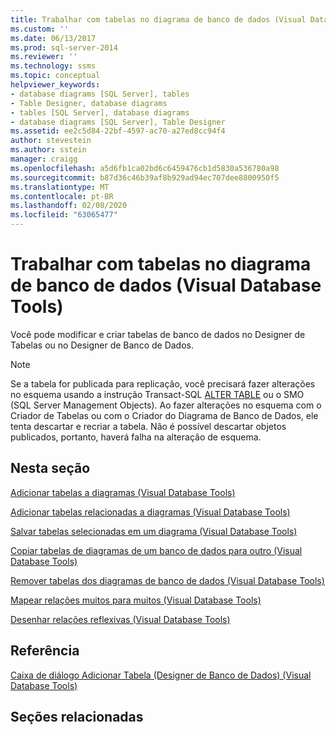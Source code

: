 ```yaml
---
title: Trabalhar com tabelas no diagrama de banco de dados (Visual Database Tools) | Microsoft Docs
ms.custom: ''
ms.date: 06/13/2017
ms.prod: sql-server-2014
ms.reviewer: ''
ms.technology: ssms
ms.topic: conceptual
helpviewer_keywords:
- database diagrams [SQL Server], tables
- Table Designer, database diagrams
- tables [SQL Server], database diagrams
- database diagrams [SQL Server], Table Designer
ms.assetid: ee2c5d84-22bf-4597-ac70-a27ed8cc94f4
author: stevestein
ms.author: sstein
manager: craigg
ms.openlocfilehash: a5d6fb1ca02bd6c6459476cb1d5830a536780a98
ms.sourcegitcommit: b87d36c46b39af8b929ad94ec707dee8800950f5
ms.translationtype: MT
ms.contentlocale: pt-BR
ms.lasthandoff: 02/08/2020
ms.locfileid: "63065477"
---
```

# <a name="work-with-tables-in-database-diagram-visual-database-tools"></a>Trabalhar com tabelas no diagrama de banco de dados (Visual Database Tools)
  Você pode modificar e criar tabelas de banco de dados no Designer de Tabelas ou no Designer de Banco de Dados.  
  
> [!NOTE]  
>  Se a tabela for publicada para replicação, você precisará fazer alterações no esquema usando a instrução Transact-SQL [ALTER TABLE](/sql/t-sql/statements/alter-table-transact-sql) ou o SMO (SQL Server Management Objects). Ao fazer alterações no esquema com o Criador de Tabelas ou com o Criador do Diagrama de Banco de Dados, ele tenta descartar e recriar a tabela. Não é possível descartar objetos publicados, portanto, haverá falha na alteração de esquema.  
  
## <a name="in-this-section"></a>Nesta seção  
 [Adicionar tabelas a diagramas &#40;Visual Database Tools&#41;](visual-database-tools.md)  
  
 [Adicionar tabelas relacionadas a diagramas &#40;Visual Database Tools&#41;](add-related-tables-to-diagrams-visual-database-tools.md)  
  
 [Salvar tabelas selecionadas em um diagrama &#40;Visual Database Tools&#41;](save-selected-tables-on-a-diagram-visual-database-tools.md)  
  
 [Copiar tabelas de diagramas de um banco de dados para outro &#40;Visual Database Tools&#41;](copy-tables-from-one-database-diagrams-to-another-visual-database-tools.md)  
  
 [Remover tabelas dos diagramas de banco de dados &#40;Visual Database Tools&#41;](remove-tables-from-database-diagrams-visual-database-tools.md)  
  
 [Mapear relações muitos para muitos &#40;Visual Database Tools&#41;](map-many-to-many-relationships-visual-database-tools.md)  
  
 [Desenhar relações reflexivas &#40;Visual Database Tools&#41;](draw-reflexive-relationships-visual-database-tools.md)  
  
## <a name="reference"></a>Referência  
 [Caixa de diálogo Adicionar Tabela &#40;Designer de Banco de Dados&#41; &#40;Visual Database Tools&#41;](add-table-dialog-box-database-designer-visual-database-tools.md)  
  
## <a name="related-sections"></a>Seções relacionadas  
  
